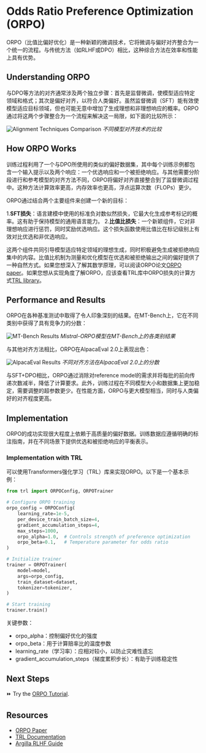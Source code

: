 # Odds Ratio Preference Optimization (ORPO)

ORPO（比值比偏好优化）是一种新颖的微调技术，它将微调与偏好对齐整合为一个统一的流程。与传统方法（如RLHF或DPO）相比，这种综合方法在效率和性能上具有优势。

## Understanding ORPO

与DPO等方法的对齐通常涉及两个独立步骤：首先是监督微调，使模型适应特定领域和格式；其次是偏好对齐，以符合人类偏好。虽然监督微调（SFT）能有效使模型适应目标领域，但也可能无意中增加了生成理想和非理想响应的概率。ORPO通过将这两个步骤整合为一个流程来解决这一局限，如下面的比较所示：

![Alignment Techniques Comparison](https://argilla.io/images/blog/mantisnlp-rlhf/part-8-alignments.png)
*不同模型对齐技术的比较*

## How ORPO Works

训练过程利用了一个与DPO所使用的类似的偏好数据集，其中每个训练示例都包含一个输入提示以及两个响应：一个优选响应和一个被拒绝响应。与其他需要分阶段进行和参考模型的对齐方法不同，ORPO将偏好对齐直接整合到了监督微调过程中。这种方法计算效率更高，内存效率也更高，浮点运算次数（FLOPs）更少。

ORPO通过结合两个主要组件来创建一个新的目标：

1.**SFT损失**：语言建模中使用的标准负对数似然损失，它最大化生成参考标记的概率。这有助于保持模型的通用语言能力。
2.**比值比损失**：一个新颖组件，它对非理想响应进行惩罚，同时奖励优选响应。这个损失函数使用比值比在标记级别上有效对比优选和非优选响应。

这两个组件共同引导模型适应特定领域的理想生成，同时积极避免生成被拒绝响应集中的内容。比值比机制为测量和优化模型在优选和被拒绝输出之间的偏好提供了一种自然方式。如果您想深入了解其数学原理，可以阅读ORPO论文[ORPO paper](https://arxiv.org/abs/2403.07691)。如果您想从实现角度了解ORPO，应该查看TRL库中ORPO损失的计算方式[TRL library](https://github.com/huggingface/trl/blob/b02189aaa538f3a95f6abb0ab46c0a971bfde57e/trl/trainer/orpo_trainer.py#L660)。

## Performance and Results

ORPO在各种基准测试中取得了令人印象深刻的结果。在MT-Bench上，它在不同类别中获得了具有竞争力的分数：

![MT-Bench Results](https://argilla.io/images/blog/mantisnlp-rlhf/part-8-mtbench.png)
*Mistral-ORPO模型在MT-Bench上的各类别结果*

与其他对齐方法相比，ORPO在AlpacaEval 2.0上表现出色：

![AlpacaEval Results](https://argilla.io/images/blog/mantisnlp-rlhf/part-8-winrate.png)
*不同对齐方法在AlpacaEval 2.0上的分数*

与SFT+DPO相比，ORPO通过消除对reference model的需求并将每批的前向传递次数减半，降低了计算要求。此外，训练过程在不同模型大小和数据集上更加稳定，需要调整的超参数更少。在性能方面，ORPO与更大模型相当，同时与人类偏好的对齐程度更高。

## Implementation 

ORPO的成功实现很大程度上依赖于高质量的偏好数据。训练数据应遵循明确的标注指南，并在不同场景下提供优选和被拒绝响应的平衡表示。

### Implementation with TRL

可以使用Transformers强化学习（TRL）库来实现ORPO。以下是一个基本示例：

```python
from trl import ORPOConfig, ORPOTrainer

# Configure ORPO training
orpo_config = ORPOConfig(
    learning_rate=1e-5,
    per_device_train_batch_size=4,
    gradient_accumulation_steps=4,
    max_steps=1000,
    orpo_alpha=1.0,  # Controls strength of preference optimization
    orpo_beta=0.1,   # Temperature parameter for odds ratio
)

# Initialize trainer
trainer = ORPOTrainer(
    model=model,
    args=orpo_config,
    train_dataset=dataset,
    tokenizer=tokenizer,
)

# Start training
trainer.train()
```
关键参数：
- orpo_alpha：控制偏好优化的强度
- orpo_beta：用于计算赔率比的温度参数
- learning_rate（学习率）：应相对较小，以防止灾难性遗忘
- gradient_accumulation_steps（梯度累积步长）：有助于训练稳定性

## Next Steps

⏩ Try the [ORPO Tutorial](./notebooks/orpo_finetuning_example.ipynb).

## Resources
- [ORPO Paper](https://arxiv.org/abs/2403.07691)
- [TRL Documentation](https://huggingface.co/docs/trl/index)
- [Argilla RLHF Guide](https://argilla.io/blog/mantisnlp-rlhf-part-8/) 